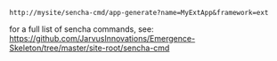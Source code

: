 ```
http://mysite/sencha-cmd/app-generate?name=MyExtApp&framework=ext
```

for a full list of sencha commands, see: https://github.com/JarvusInnovations/Emergence-Skeleton/tree/master/site-root/sencha-cmd
